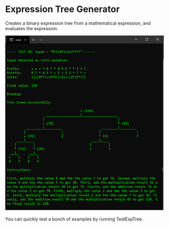 # Expression Tree Generator
Creates a binary expression tree from a mathematical expression, and evaluates the expression.

![alt text](https://raw.githubusercontent.com/BenRStutzman/expression-tree/master/example.png)
<br><br>
You can quickly test a bunch of examples by running TestExpTree.
